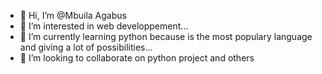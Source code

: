 - 👋 Hi, I’m @Mbuila Agabus
- 👀 I’m interested in web developpement...
- 🌱 I’m currently learning python because is the most populary language and giving a lot of possibilities...
- 💞️ I’m looking to collaborate on python project and others

<!---
Mbuila/Mbuila is a ✨ special ✨ repository because its `README.md` (this file) appears on your GitHub profile.
You can click the Preview link to take a look at your changes.
--->
